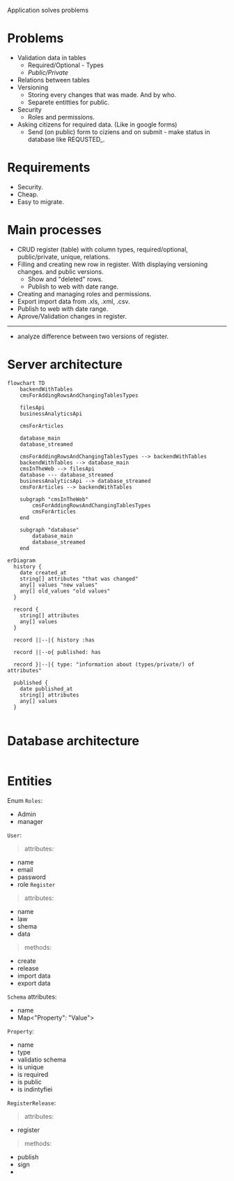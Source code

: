 Application solves problems

# Problems

- Validation data in tables
  - Required/Optional - Types
  - _Public/Private_
- Relations between tables
- Versioning
  - Storing every changes that was made. And by who.
  - Separete entitties for public.
- Security
  - Roles and permissions.
- Asking citizens for required data. (Like in google forms)
  - Send (on public) form to ciziens and on submit - make status in database like REQUSTED_.

# Requirements

- Security.
- Cheap.
- Easy to migrate.

# Main processes

- CRUD register (table) with column types, required/optional, 
  public/private, unique, relations.
- Filling and creating new row in register. With displaying versioning
  changes. and public versions.
    - Show and "deleted" rows.
    - Publish to web with date range.
- Creating and managing roles and permissions. 
- Export import data from .xls, .xml, .csv.
- Publish to web with date range.
- Aprove/Validation changes in register.
---
- analyze difference between two versions of register.


# Server architecture

```mermaid
flowchart TD
    backendWithTables
    cmsForAddingRowsAndChangingTablesTypes

    filesApi
    businessAnalyticsApi

    cmsForArticles

    database_main
    database_streamed

    cmsForAddingRowsAndChangingTablesTypes --> backendWithTables
    backendWithTables --> database_main
    cmsInTheWeb --> filesApi
    database --- database_streamed
    businessAnalyticsApi --> database_streamed
    cmsForArticles --> backendWithTables

    subgraph "cmsInTheWeb"
        cmsForAddingRowsAndChangingTablesTypes
        cmsForArticles
    end

    subgraph "database"
        database_main
        database_streamed
    end
```

```mermaid
erDiagram
  history {
    date created_at
    string[] attributes "that was changed"
    any[] values "new values"
    any[] old_values "old values"
  }

  record {
    string[] attributes
    any[] values
  }

  record ||--|{ history :has

  record ||--o{ published: has

  record }|--|{ type: "information about (types/private/) of attributes"

  published {
    date published_at
    string[] attributes
    any[] values
  }


```

# Database architecture

```mermaid

```

# Entities

Enum `Roles`: 
- Admin
- manager  

`User`:
> attributes:
- name
- email
- password
- role
`Register` 
> attributes:
  - name
  - law
  - shema
  - data 
> methods:
- create
- release
- import data
- export data

`Schema` 
attributes:
- name
- Map<"Property": "Value"> 

`Property`:
- name
- type
- validatio schema
- is unique
- is required
- is public
- is indintyfiei

`RegisterRelease`:
> attributes:
- register
> methods:
- publish
- sign
- 